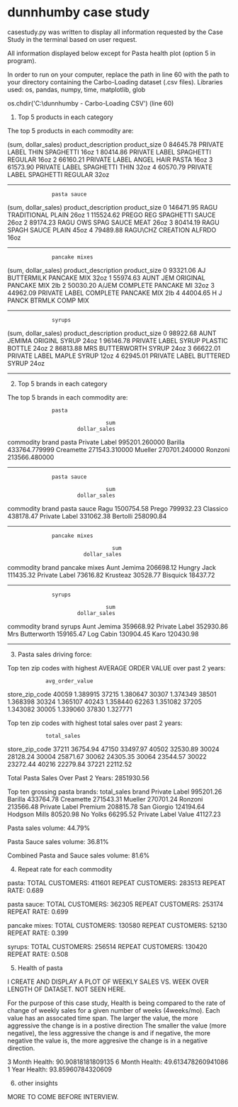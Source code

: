 # dunnhumby case study

casestudy.py was written to display all information requested by the Case Study in the terminal based on user request.   

All information displayed below except for Pasta health plot (option 5 in program).

In order to run on your computer, replace the path in line 60 with the path to your directory containing the Carbo-Loading dataset (.csv files). 
Libraries used: os, pandas, numpy, time, matplotlib, glob

os.chdir('C:\dunnhumby - Carbo-Loading CSV') (line 60)


 

1. Top 5 products in each category


The top 5 products in each commodity are:

   (sum, dollar_sales)              product_description product_size
0             84645.78     PRIVATE LABEL THIN SPAGHETTI         16oz
1             80414.86  PRIVATE LABEL SPAGHETTI REGULAR         16oz
2             66160.21   PRIVATE LABEL ANGEL HAIR PASTA         16oz
3             61573.90     PRIVATE LABEL SPAGHETTI THIN         32oz
4             60570.79  PRIVATE LABEL SPAGHETTI REGULAR         32oz


*******************************************************************************


                  pasta sauce

   (sum, dollar_sales)        product_description product_size
0            146471.95     RAGU TRADITIONAL PLAIN         26oz
1            115524.62  PREGO REG SPAGHETTI SAUCE         26oz
2             89174.23   RAGU OWS SPAG SAUCE MEAT         26oz
3             80414.19     RAGU SPAGH SAUCE PLAIN         45oz
4             79489.88   RAGU\CHZ CREATION ALFRDO         16oz


*******************************************************************************


                  pancake mixes

   (sum, dollar_sales)                 product_description product_size
0             93321.06           AJ BUTTERMILK PANCAKE MIX         32oz
1             55974.63       AUNT JEM ORIGINAL PANCAKE MIX          2lb
2             50030.20           A/JEM COMPLETE PANCAKE MI         32oz
3             44962.09  PRIVATE LABEL COMPLETE PANCAKE MIX          2lb
4             44004.65           H J PANCK BTRMLK COMP MIX


*******************************************************************************


                  syrups

   (sum, dollar_sales)                 product_description product_size
0             98922.68           AUNT JEMIMA ORIGINL SYRUP         24oz
1             96146.78  PRIVATE LABEL SYRUP PLASTIC BOTTLE         24oz
2             86813.88               MRS BUTTERWORTH SYRUP         24oz
3             66622.01           PRIVATE LABEL MAPLE SYRUP         12oz
4             62945.01        PRIVATE LABEL BUTTERED SYRUP         24oz


*******************************************************************************

2. Top 5 brands in each category



 
 The top 5 brands in each commodity are:

                  pasta

                                   sum
                          dollar_sales
commodity brand
pasta     Private Label  995201.260000
          Barilla        433764.779999
          Creamette      271543.310000
          Mueller        270701.240000
          Ronzoni        213566.480000


*******************************************************************************


                  pasta sauce

                                   sum
                          dollar_sales
commodity   brand
pasta sauce Ragu            1500754.58
            Prego            799932.23
            Classico         438178.47
            Private Label    331062.38
            Bertolli         258090.84


*******************************************************************************


                  pancake mixes

                                     sum
                            dollar_sales
commodity     brand
pancake mixes Aunt Jemima      206698.12
              Hungry Jack      111435.32
              Private Label     73616.82
              Krusteaz          30528.77
              Bisquick          18437.72


*******************************************************************************


                  syrups

                                   sum
                          dollar_sales
commodity brand
syrups    Aunt Jemima        359668.92
          Private Label      352930.86
          Mrs Butterworth    159165.47
          Log Cabin          130904.45
          Karo               120430.98


*******************************************************************************

3. Pasta sales driving force:


Top ten zip codes with highest AVERAGE ORDER VALUE over past 2 years:

                avg_order_value
store_zip_code
40059                  1.389915
37215                  1.380647
30307                  1.374349
38501                  1.368398
30324                  1.365107
40243                  1.358440
62263                  1.351082
37205                  1.343082
30005                  1.339060
37830                  1.327771

Top ten zip codes with highest total sales over past 2 years:

                total_sales
store_zip_code
37211              36754.94
47150              33497.97
40502              32530.89
30024              28128.24
30004              25871.67
30062              24305.35
30064              23544.57
30022              23272.44
40216              22279.84
37221              22112.52

Total Pasta Sales Over Past 2 Years: 2851930.56

Top ten grossing pasta brands:
                       total_sales
brand
Private Label            995201.26
Barilla                  433764.78
Creamette                271543.31
Mueller                  270701.24
Ronzoni                  213566.48
Private Label Premium    208815.78
San Giorgio              124194.64
Hodgson Mills             80520.98
No Yolks                  66295.52
Private Label Value       41127.23

Pasta sales volume: 44.79%

Pasta Sauce sales volume: 36.81%

Combined Pasta and Sauce sales volume: 81.6%

4. Repeat rate for each commodity

pasta:
TOTAL CUSTOMERS:
411601
REPEAT CUSTOMERS:
283513
REPEAT RATE:
0.689

pasta sauce:
TOTAL CUSTOMERS:
362305
REPEAT CUSTOMERS:
253174
REPEAT RATE:
0.699

pancake mixes:
TOTAL CUSTOMERS:
130580
REPEAT CUSTOMERS:
52130
REPEAT RATE:
0.399

syrups:
TOTAL CUSTOMERS:
256514
REPEAT CUSTOMERS:
130420
REPEAT RATE:
0.508

5. Health of pasta

I CREATE AND DISPLAY A PLOT OF WEEKLY SALES VS. WEEK OVER LENGTH OF DATASET.  NOT SEEN HERE. 

For the purpose of this case study,
Health is being compared to the rate of change of weekly sales for a given number of weeks (4weeks/mo).
Each value has an assocated time span.
The larger the value, the more aggressive the change is in a postive direction
The smaller the value (more negative), the less aggressive the change is and if negative,
the more negative the value is, the more aggresive the change is in a negative direction.

3 Month Health: 90.90818181809135
6 Month Health: 49.613478260941086
1 Year Health: 93.85960784320609

6. other insights 

MORE TO COME BEFORE INTERVIEW. 



